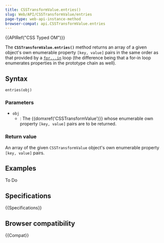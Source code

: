 ```yaml
---
title: CSSTransformValue.entries()
slug: Web/API/CSSTransformValue/entries
page-type: web-api-instance-method
browser-compat: api.CSSTransformValue.entries
---
```


{{APIRef("CSS Typed OM")}}

The **`CSSTransformValue.entries()`** method
returns an array of a given object's own enumerable
property `[key, value]` pairs in the same order as that provided by a
[`for...in`](/en-US/docs/Web/JavaScript/Reference/Statements/for...in) loop (the difference being that a for-in loop enumerates
properties in the prototype chain as well).

## Syntax

```js-nolint
entries(obj)
```

### Parameters

- `obj`
  - : The {{domxref('CSSTransformValue')}} whose enumerable own property
    `[key, value]` pairs are to be returned.

### Return value

An array of the given `CSSTransformValue` object's own enumerable property
`[key, value]` pairs.

## Examples

To Do

## Specifications

{{Specifications}}

## Browser compatibility

{{Compat}}

